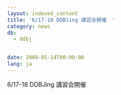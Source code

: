 ```yaml
---
layout: indexed_content
title: '6/17-18 DDBJing 講習会開催　'
category: news
db:
  - ddbj


date: 2009-05-14T00:00:00
lang: ja
---
```


6/17-18 DDBJing 講習会開催
